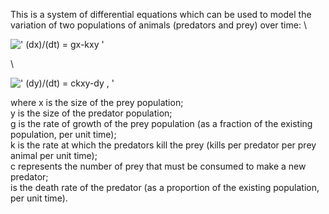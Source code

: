 This is a system of differential equations which can be used to model
the variation of two populations of animals (predators and prey) over
time: \\

![' (dx)/(dt) = gx-kxy '](../dictionary/equation_images/10092.1..png)

\\

![' (dy)/(dt) = ckxy-dy , '](../dictionary/equation_images/10092.2..png)

where x is the size of the prey population;\
 y is the size of the predator population;\
 g is the rate of growth of the prey population (as a fraction of the
existing population, per unit time);\
 k is the rate at which the predators kill the prey (kills per predator
per prey animal per unit time);\
 c represents the number of prey that must be consumed to make a new
predator;\
 is the death rate of the predator (as a proportion of the existing
population, per unit time).
